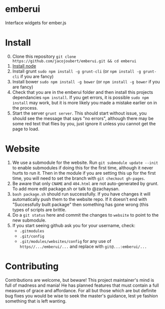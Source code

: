 emberui
=======

Interface widgets for ember.js

Install
=======
0. Clone this repository `git clone https://github.com/jacojoubert/emberui.git && cd emberui`
1. [Install node](http://nodejs.org/)
2. Install grunt `sudo npm install -g grunt-cli` (or `npm install -g grunt-cli` if you are fancy)
3. Install bower `sudo npm install -g bower` (or `npm install -g bower` if you are fancy)
4. Check that you are in the emberui folder and then install this projects dependancies `npm install`. If you get errors, it is possible `sudo npm install` may work, but it is more likely you made a mistake earlier on in the process.
5. Start the server `grunt server`. This should start without issue, you should see the message that says "no errors", although there may be some red text that flies by you, just ignore it unless you cannot get the page to load.

Website
=======
1. We use a submodule for the website. Run `git submodule update --init` to enable submodules if doing this for the first time, although it never hurts to run it. Then in the module if you are setting this up for the first time, you will need to set the branch with `git checkout gh-pages`. 
2. Be aware that only `CNAME` and `404.html` are not auto-generated by grunt. To add more edit package.sh or talk to @zachaysan.
3. `bash package.sh` should run successfully. If you have changes it will automatically push them to the website repo. If it doesn't end with "Successfully built package" then something has gone wrong (this types of scripts are brittle.
4. Do a `git status` here and commit the changes to `website` to point to the new submodule.
5. If you start seeing github ask you for your username, check:
   - `.gitmodules`
   - `.git/config`
   - `.git/modules/websites/config`
   for any use of `https//.../emberui/...` and replace with `git@...:emberui/...`

Contributing
============

Contributions are welcome, but beware! This project maintainer's mind is full of madness and mania! He has planned features that must contain a full measures of grace and affordance. For all but those which are but definite bug fixes you would be wise to seek the master's guidance, lest ye fashion something that is left wanting.
